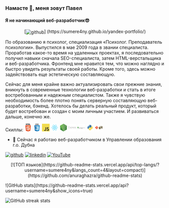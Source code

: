 ### Намасте 👋, меня зовут Павел
#### Я не начинающий веб-разработчик:sunglasses:
<p align="center">
  [<img align='center' src='https://repository-images.githubusercontent.com/284969099/d32ff380-8d4f-11eb-8b01-25ad97a7a775' alt='github' width='60%'>]    (https://sumere4ny.github.io/yandex-portfolio/)
</p>

По образованию я психолог, специализация «Психолог. Преподаватель психологии». Выпустился в мае 2009 года в звании специалиста. Проработав какое-то время на удаленных проектах, я последовательно получил навыки сначала SEO-специалиста, затем HTML-верстальщика и веб-разработчика. Фронтенд мне нравится тем, что можно наглядно и быстро увидеть результаты своей работы. Кроме того, здесь можно задействовать еще эстетическую составляющую.

Сейчас для меня крайне важно актуализировать свои прежние знания, вникнуть в современные технологии веб-разработки и стать в итоге востребованным и надежным специалистом. Также я чувствую необходимость более плотно понять серверную составляющую веб-разработки, бэкенд. Хотелось бы делать реальный продукт, который будет востребован и создан с моим личным участием. И развиваться дальше, конечно же.

Скиллы: 
<img src="https://raw.githubusercontent.com/github/explore/80688e429a7d4ef2fca1e82350fe8e3517d3494d/topics/html/html.png" alt="HTML" height="24" >
<img src="https://raw.githubusercontent.com/github/explore/80688e429a7d4ef2fca1e82350fe8e3517d3494d/topics/css/css.png" alt="CSS" height="24" >
<img src="https://raw.githubusercontent.com/github/explore/80688e429a7d4ef2fca1e82350fe8e3517d3494d/topics/javascript/javascript.png" alt="Javascript" height="24">
<img src="https://raw.githubusercontent.com/github/explore/80688e429a7d4ef2fca1e82350fe8e3517d3494d/topics/react/react.png" alt="React" height="24">
<img src="https://raw.githubusercontent.com/github/explore/80688e429a7d4ef2fca1e82350fe8e3517d3494d/topics/nodejs/nodejs.png" alt="NodeJS" height="24">
<img src="https://raw.githubusercontent.com/github/explore/80688e429a7d4ef2fca1e82350fe8e3517d3494d/topics/express/express.png" alt="Express" height="24">
<img src="https://raw.githubusercontent.com/github/explore/80688e429a7d4ef2fca1e82350fe8e3517d3494d/topics/mongodb/mongodb.png" alt="MongoDB" height="24">
<img src="https://raw.githubusercontent.com/github/explore/80688e429a7d4ef2fca1e82350fe8e3517d3494d/topics/python/python.png" alt="Python" height="24">
<img src="https://raw.githubusercontent.com/github/explore/80688e429a7d4ef2fca1e82350fe8e3517d3494d/topics/git/git.png" alt="git" height="24">

- 🔭 Сейчас я работаю веб-разработчиком в Управлении образования г.о. Дубна 


[<img src='https://cdn.jsdelivr.net/npm/simple-icons@3.0.1/icons/github.svg' alt='github' height='40'>](https://github.com/sumere4ny)  [<img src='https://cdn.jsdelivr.net/npm/simple-icons@3.0.1/icons/linkedin.svg' alt='linkedin' height='40'>](https://www.linkedin.com/in/sumere4ny/)  [<img src='https://cdn.jsdelivr.net/npm/simple-icons@3.0.1/icons/youtube.svg' alt='YouTube' height='40'>](https://www.youtube.com/channel/UCU1vXdxHgFXhH0mageU5oNg)  
<p align='center'>
  [![ТОП языков](https://github-readme-stats.vercel.app/api/top-langs/?username=sumere4ny&langs_count=4&layout=compact)](https://github.com/anuraghazra/github-readme-stats)
</p>
<div>
![GitHub stats](https://github-readme-stats.vercel.app/api?username=sumere4ny&show_icons=true)  

![GitHub streak stats](https://github-readme-streak-stats.herokuapp.com/?user=sumere4ny&theme=radical)  
</div>
